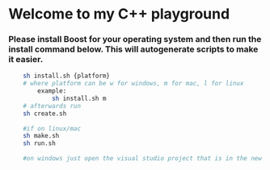 # Welcome to my C++ playground

### Please install Boost for your operating system and then run the install command below. This will autogenerate scripts to make it easier.

```bash
    sh install.sh {platform}
    # where platform can be w for windows, m for mac, l for linux
        example:
            sh install.sh m
    # afterwards run
    sh create.sh
    
    #if on linux/mac
    sh make.sh
    sh run.sh
    
    #on windows just open the visual studio project that is in the new project folder
```
